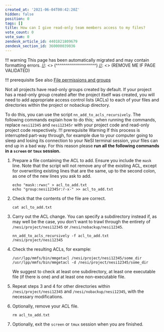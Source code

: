 ```yaml
---
created_at: '2021-06-04T00:42:20Z'
hidden: false
position: 0
tags: []
title: How can I give read-only team members access to my files?
vote_count: 0
vote_sum: 0
zendesk_article_id: 4401821809679
zendesk_section_id: 360000039036
---
```




[//]: <> (REMOVE ME IF PAGE VALIDATED)
[//]: <> (vvvvvvvvvvvvvvvvvvvv)
!!! warning
    This page has been automatically migrated and may contain formatting errors.
[//]: <> (^^^^^^^^^^^^^^^^^^^^)
[//]: <> (REMOVE ME IF PAGE VALIDATED)

!!! prerequisite See also
     [File permissions and
     groups](../../../Storage/File_Systems_and_Quotas/File_permissions_and_groups)

Not all projects have read-only groups created by default. If your
project has a read-only group created after the project itself was
created, you will need to add appropriate access control lists (ACLs) to
each of your files and directories within the project or nobackup
directory.

To do this, you can use the script `nn_add_to_acls_recursively`. The
following commands explain how to do this;  when running the commands,
replace `nesi12345` and `nesi12345r` with your project code and
read-only project code respectively.
!!! prerequisite Warning
     If this process is interrupted part-way through, for example due to
     your computer going to sleep and losing its connection to your NeSI
     terminal session, your files can end up in a bad way. For this reason
     please **run all the following commands in a `screen` or `tmux`
     session.**

1.  Prepare a file containing the ACL to add. Ensure you include the
    `mask` line. Note that the script will not remove any of the
    existing ACL, except for overwriting existing lines that are the
    same, up to the second colon, as one of the new lines you ask to
    add.

    ``` sl
    echo "mask::rwxc" > acl_to_add.txt
    echo "group:nesi12345r:r-x-" >> acl_to_add.txt
    ```

2.  Check that the contents of the file are correct.

    ``` sl
    cat acl_to_add.txt
    ```

3.  Carry out the ACL change. You can specify a subdirectory instead if,
    as may well be the case, you don't want to trawl through the
    entirety of `/nesi/project/nesi12345` or `/nesi/nobackup/nesi12345`.

    ``` sl
    nn_add_to_acls_recursively -f acl_to_add.txt /nesi/project/nesi12345
    ```

4.  Check the resulting ACLs, for example:

    ``` sl
    /usr/lpp/mmfs/bin/mmgetacl /nesi/project/nesi12345/some_dir
    /usr/lpp/mmfs/bin/mmgetacl -d /nesi/project/nesi12345/some_dir
    ```

    We suggest to check at least one subdirectory, at least one
    executable file (if there is one) and at least one non-executable
    file.

5.  Repeat steps 3 and 4 for other directories within
    `/nesi/project/nesi12345` and `/nesi/nobackup/nesi12345`, with the
    necessary modifications.

6.  Optionally, remove your ACL file.

    ``` sl
    rm acl_to_add.txt
    ```

7.  Optionally, exit the `screen` or `tmux` session when you are
    finished.